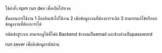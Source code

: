 ใช้คำสั่ง npm run dev เพื่อเปิดโปรเจค

ขั้นตอนการใช้งาน
1 ล็อคอินเข้าไปใช้งาน
2 เพิ่อข้อมูลงานที่ต้องการจะลิส
3 สามารถแก้ไข้หรือลบข้อมูลงานที่ต้องกาารได้

รหัสเข้าสู่ระบบ สามารถดูได้ที่ไฟล์ Backend ข้างบนเป็นemail และข้างล่างเป็นpassword

run sever เพื่อดึงข้อมูลรหัสผ่าน 
